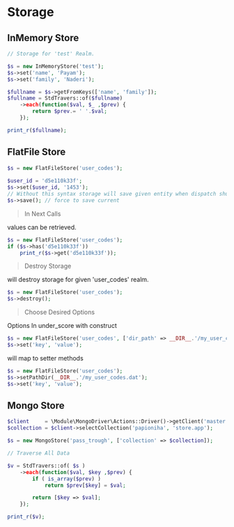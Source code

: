 # Storage 

## InMemory Store

```php
// Storage for 'test' Realm.

$s = new InMemoryStore('test');
$s->set('name', 'Payam');
$s->set('family', 'Naderi');

$fullname = $s->getFromKeys(['name', 'family']);
$fullname = StdTravers::of($fullname)
    ->each(function($val, $_ ,$prev) {
        return $prev.= ' '.$val;
    });

print_r($fullname);
```

## FlatFile Store

```php
$s = new FlatFileStore('user_codes');
        
$user_id = 'd5e110k33f';
$s->set($user_id, '1453');
// Without this syntax storage will save given entity when dispatch shutdown.
$s->save(); // force to save current 
```

> In Next Calls

values can be retrieved.

```php
$s = new FlatFileStore('user_codes');
if ($s->has('d5e110k33f'))
    print_r($s->get('d5e110k33f'));
```

> Destroy Storage

will destroy storage for given 'user_codes' realm.

```php
$s = new FlatFileStore('user_codes');
$s->destroy();
```

> Choose Desired Options

Options In under_score with construct

```php
$s = new FlatFileStore('user_codes', ['dir_path' => __DIR__.'/my_user_codes.dat']);
$s->set('key', 'value');
```

will map to setter methods

```php
$s = new FlatFileStore('user_codes');
$s->setPathDir(__DIR__.'/my_user_codes.dat');
$s->set('key', 'value');
```

## Mongo Store

```php
$client     = \Module\MongoDriver\Actions::Driver()->getClient('master');
$collection = $client->selectCollection('papioniha', 'store.app');

$s = new MongoStore('pass_trough', ['collection' => $collection]);

// Traverse All Data

$v = StdTravers::of( $s )
    ->each(function($val, $key ,$prev) {
        if ( is_array($prev) )
            return $prev[$key] = $val;

        return [$key => $val];
    });

print_r($v);
```